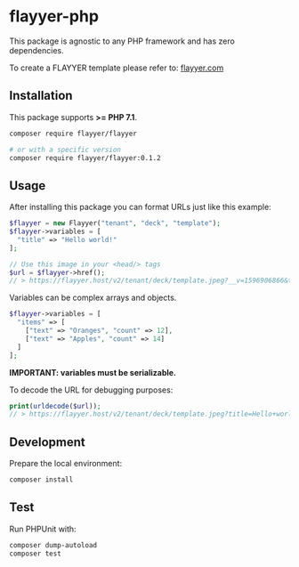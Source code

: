 # flayyer-php

This package is agnostic to any PHP framework and has zero dependencies.

To create a FLAYYER template please refer to: [flayyer.com](https://flayyer.com?ref=flayyer-php)

## Installation

This package supports **>= PHP 7.1**.

```sh
composer require flayyer/flayyer

# or with a specific version
composer require flayyer/flayyer:0.1.2
```

## Usage

After installing this package you can format URLs just like this example:

```php
$flayyer = new Flayyer("tenant", "deck", "template");
$flayyer->variables = [
  "title" => "Hello world!"
];

// Use this image in your <head/> tags
$url = $flayyer->href();
// > https://flayyer.host/v2/tenant/deck/template.jpeg?__v=1596906866&title=Hello+world%21
```

Variables can be complex arrays and objects.

```php
$flayyer->variables = [
  "items" => [
    ["text" => "Oranges", "count" => 12],
    ["text" => "Apples", "count" => 14]
  ]
];
```

**IMPORTANT: variables must be serializable.**

To decode the URL for debugging purposes:

```php
print(urldecode($url));
// > https://flayyer.host/v2/tenant/deck/template.jpeg?title=Hello+world!&__v=123
```

## Development

Prepare the local environment:

```sh
composer install
```

## Test

Run PHPUnit with:

```sh
composer dump-autoload
composer test
```
